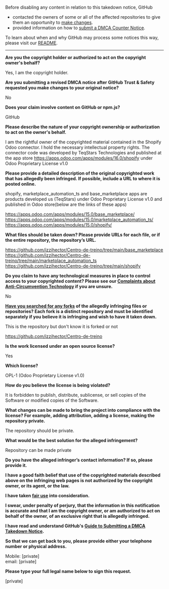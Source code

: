 Before disabling any content in relation to this takedown notice, GitHub
- contacted the owners of some or all of the affected repositories to give them an opportunity to [make changes](https://docs.github.com/en/github/site-policy/dmca-takedown-policy#a-how-does-this-actually-work).
- provided information on how to [submit a DMCA Counter Notice](https://docs.github.com/en/articles/guide-to-submitting-a-dmca-counter-notice).

To learn about when and why GitHub may process some notices this way, please visit our [README](https://github.com/github/dmca/blob/master/README.md#anatomy-of-a-takedown-notice).

---

**Are you the copyright holder or authorized to act on the copyright owner's behalf?**

Yes, I am the copyright holder.

**Are you submitting a revised DMCA notice after GitHub Trust & Safety requested you make changes to your original notice?**

No

**Does your claim involve content on GitHub or npm.js?**

GitHub

**Please describe the nature of your copyright ownership or authorization to act on the owner's behalf.**

I am the rightful owner of the copyrighted material contained in the Shopify Odoo connector. I hold the necessary intellectual property rights. The connector code was developed by TeqStars Technologies and published at the app store https://apps.odoo.com/apps/modules/16.0/shopify under Odoo Proprietary License v1.0

**Please provide a detailed description of the original copyrighted work that has allegedly been infringed. If possible, include a URL to where it is posted online.**

shopify, marketplace_automation_ts and base_marketplace apps are products developed us (TeqStars) under Odoo Proprietary License v1.0 and published in Odoo store(below are the links of these apps)

https://apps.odoo.com/apps/modules/15.0/base_marketplace/  
https://apps.odoo.com/apps/modules/15.0/marketplace_automation_ts/  
https://apps.odoo.com/apps/modules/15.0/shopify/

**What files should be taken down? Please provide URLs for each file, or if the entire repository, the repository’s URL.**

https://github.com/izzihector/Centro-de-treino/tree/main/base_marketplace  
https://github.com/izzihector/Centro-de-treino/tree/main/marketplace_automation_ts  
https://github.com/izzihector/Centro-de-treino/tree/main/shopify

**Do you claim to have any technological measures in place to control access to your copyrighted content? Please see our <a href="https://docs.github.com/articles/guide-to-submitting-a-dmca-takedown-notice#complaints-about-anti-circumvention-technology">Complaints about Anti-Circumvention Technology</a> if you are unsure.**

No

**<a href="https://docs.github.com/articles/dmca-takedown-policy#b-what-about-forks-or-whats-a-fork">Have you searched for any forks</a> of the allegedly infringing files or repositories? Each fork is a distinct repository and must be identified separately if you believe it is infringing and wish to have it taken down.**

This is the repository but don't know it is forked or not

https://github.com/izzihector/Centro-de-treino

**Is the work licensed under an open source license?**

Yes

**Which license?**

OPL-1 (Odoo Proprietary License v1.0)

**How do you believe the license is being violated?**

It is forbidden to publish, distribute, sublicense, or sell copies of the Software or modified copies of the Software.

**What changes can be made to bring the project into compliance with the license? For example, adding attribution, adding a license, making the repository private.**

The repository should be private.

**What would be the best solution for the alleged infringement?**

Repository can be made private

**Do you have the alleged infringer’s contact information? If so, please provide it.**

**I have a good faith belief that use of the copyrighted materials described above on the infringing web pages is not authorized by the copyright owner, or its agent, or the law.**

**I have taken <a href="https://www.lumendatabase.org/topics/22">fair use</a> into consideration.**

**I swear, under penalty of perjury, that the information in this notification is accurate and that I am the copyright owner, or am authorized to act on behalf of the owner, of an exclusive right that is allegedly infringed.**

**I have read and understand GitHub's <a href="https://docs.github.com/articles/guide-to-submitting-a-dmca-takedown-notice/">Guide to Submitting a DMCA Takedown Notice</a>.**

**So that we can get back to you, please provide either your telephone number or physical address.**

Mobile: [private]  
email: [private]  

**Please type your full legal name below to sign this request.**

[private]  
